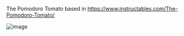 The Pomodoro Tomato based in https://www.instructables.com/The-Pomodoro-Tomato/


![image](https://github.com/ttuuxxeerr/PomodoroTomato/assets/6804744/b06b0994-5857-4942-a019-47aa77614c78)
